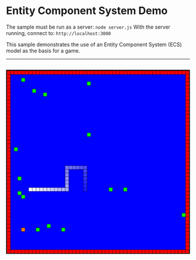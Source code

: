 # Entity Component System Demo
The sample must be run as a server: `node server.js`
With the server running, connect to: `http://localhost:3000`

This sample demonstrates the use of an Entity Component System (ECS) model as the basis for a game.

---
![ECS Demo](https://github.com/ProfPorkins/GameTech/blob/master/JavaScript/SnakeGame-ECS/SnakeGame.png "")
---
